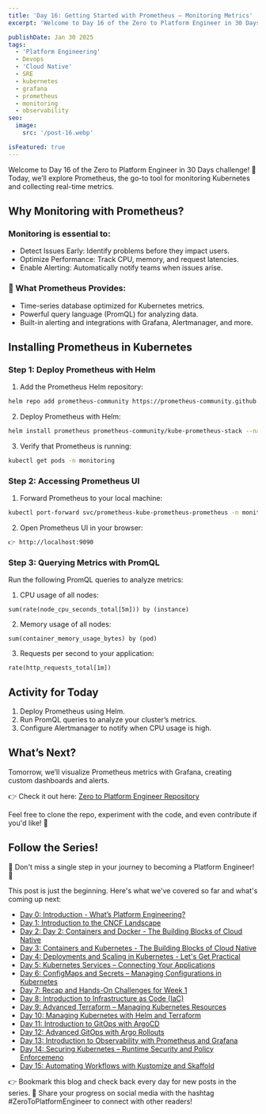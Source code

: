 ```yaml
---
title: 'Day 16: Getting Started with Prometheus – Monitoring Metrics'
excerpt: 'Welcome to Day 16 of the Zero to Platform Engineer in 30 Days challenge! 🚀 Today, we’ll explore Prometheus, the go-to tool for monitoring Kubernetes and collecting real-time metrics.'

publishDate: Jan 30 2025
tags:
  - 'Platform Engineering'
  - Devops
  - 'Cloud Native'  
  - SRE
  - kubernetes
  - grafana
  - prometheus
  - monitoring
  - observability
seo:
  image:
    src: '/post-16.webp'

isFeatured: true
---
```


Welcome to Day 16 of the Zero to Platform Engineer in 30 Days challenge! 🚀 Today, we’ll explore Prometheus, the go-to tool for monitoring Kubernetes and collecting real-time metrics.



## Why Monitoring with Prometheus?

### Monitoring is essential to:

* Detect Issues Early: Identify problems before they impact users.
* Optimize Performance: Track CPU, memory, and request latencies.
* Enable Alerting: Automatically notify teams when issues arise.

### 🎯 What Prometheus Provides:

* Time-series database optimized for Kubernetes metrics.
* Powerful query language (PromQL) for analyzing data.
* Built-in alerting and integrations with Grafana, Alertmanager, and more.

## Installing Prometheus in Kubernetes

### Step 1: Deploy Prometheus with Helm

1. Add the Prometheus Helm repository:

```bash
helm repo add prometheus-community https://prometheus-community.github.io/helm-charts
```

2. Deploy Prometheus with Helm:

```bash
helm install prometheus prometheus-community/kube-prometheus-stack --namespace monitoring --create-namespace

```

3. Verify that Prometheus is running:

```bash
kubectl get pods -n monitoring
```

### Step 2: Accessing Prometheus UI

1. Forward Prometheus to your local machine:

```bash
kubectl port-forward svc/prometheus-kube-prometheus-prometheus -n monitoring 9090:9090
```

2. Open Prometheus UI in your browser:

```bash
👉 http://localhost:9090
```

### Step 3: Querying Metrics with PromQL

Run the following PromQL queries to analyze metrics:

1. CPU usage of all nodes:

```promql
sum(rate(node_cpu_seconds_total[5m])) by (instance)
```

2. Memory usage of all nodes:

```promql
sum(container_memory_usage_bytes) by (pod)
```

3. Requests per second to your application:

```promql
rate(http_requests_total[1m])
```




##  Activity for Today

1.  Deploy Prometheus using Helm.
2.  Run PromQL queries to analyze your cluster’s metrics.
3.  Configure Alertmanager to notify when CPU usage is high.


## What’s Next?

Tomorrow, we’ll visualize Prometheus metrics with Grafana, creating custom dashboards and alerts.


👉 Check it out here: [Zero to Platform Engineer Repository](https://github.com/parraletz/zero-to-platform-engineer)

Feel free to clone the repo, experiment with the code, and even contribute if you'd like! 🚀


## Follow the Series!

🎉 Don't miss a single step in your journey to becoming a Platform Engineer! 🎉

This post is just the beginning. Here's what we've covered so far and what's coming up next:

* [Day 0: Introduction - What’s Platform Engineering?](https://parraletz.space/blog/00-0-to-platform-eng-intro/)
* [Day 1: Introduction to the CNCF Landscape](https://parraletz.space/blog/01-0-to-platform-eng-day1/)
* [Day 2: Day 2: Containers and Docker - The Building Blocks of Cloud Native](https://parraletz.space/blog/02-0-to-platform-eng-day2/)
* [Day 3: Containers and Kubernetes - The Building Blocks of Cloud Native](https://parraletz.space/blog/03-0-to-platform-eng-day3/)
* [Day 4: Deployments and Scaling in Kubernetes - Let's Get Practical](https://parraletz.space/blog/03-0-to-platform-eng-day3/)
* [Day 5: Kubernetes Services – Connecting Your Applications](https://parraletz.space/blog/05-0-to-platform-eng-day5/)
* [Day 6: ConfigMaps and Secrets – Managing Configurations in Kubernetes](https://parraletz.space/blog/06-0-to-platform-eng-day6/)
* [Day 7: Recap and Hands-On Challenges for Week 1](https://parraletz.space/blog/07-0-to-platform-eng-day7/)
* [Day 8: Introduction to Infrastructure as Code (IaC)](https://parraletz.space/blog/08-0-to-platform-eng-day8/)
* [Day 9: Advanced Terraform – Managing Kubernetes Resources](https://parraletz.space/blog/09-0-to-platform-eng-day9/)
* [Day 10: Managing Kubernetes with Helm and Terraform](https://parraletz.space/blog/10-0-to-platform-eng-day10/)
* [Day 11: Introduction to GitOps with ArgoCD](https://parraletz.space/blog/11-0-to-platform-eng-day11/)
* [Day 12: Advanced GitOps with Argo Rollouts](https://parraletz.space/blog/12-0-to-platform-eng-day12/)
* [Day 13: Introduction to Observability with Prometheus and Grafana](https://parraletz.space/blog/13-0-to-platform-eng-day13/)
* [Day 14: Securing Kubernetes – Runtime Security and Policy Enforcemeno](https://parraletz.space/blog/14-0-to-platform-eng-day14/)
* [Day 15: Automating Workflows with Kustomize and Skaffold](https://parraletz.space/blog/15-0-to-platform-eng-day15/)
  

 
👉 Bookmark this blog and check back every day for new posts in the series.
📣 Share your progress on social media with the hashtag #ZeroToPlatformEngineer to connect with other readers!